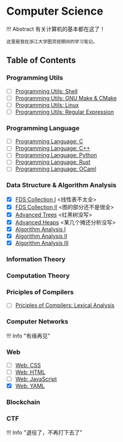 # Computer Science

!!! Abstract
    有关计算机的基本都在这了！

    这里是我在浙江大学图灵班期间的学习笔记。

## Table of Contents

### Programming Utils

- [ ] [Programming Utils: Shell](./Programming%20Utils/Shell.md)
- [ ] [Programming Utils: GNU Make & CMake](./Programming%20Utils/GNU%20Make.md)
- [ ] [Programming Utils: Linux](./Programming%20Utils/Linux.md)
- [ ] [Programming Utils: Regular Expression](./Programming%20Utils/Regular%20Expression.md)

### Programming Language

- [ ] [Programming Language: C](./Programming%20Language/C/index.md)
- [ ] [Programming Language: C++](Programming%20Language/C++/index.md)
- [ ] [Programming Language: Python](./Programming%20Language/Python/index.md)
- [ ] [Programming Language: Rust](./Programming%20Language/Rust/index.md)
- [ ] [Programming Language: OCaml](./Programming%20Language/OCaml/index.md)

### Data Structure & Algorithm Analysis

- [x] [FDS Collection I](./Algorithm/FDS%20I.md) <线性表不太全>
- [x] [FDS Collection II](./Algorithm/FDS%20II.md) <图的部分还不是很全>
- [x] [Advanced Trees](./Algorithm/Lec%201.md) <红黑树没写>
- [x] [Advanced Heaps](./Algorithm/Lec%202.md) <某几个摊还分析没写>
- [x] [Algorithm Analysis I](./Algorithm/Lec%203.md)
- [x] [Algorithm Analysis II](./Algorithm/Lec%204.md)
- [x] [Algorithm Analysis III](./Algorithm/Lec%205.md)

### Information Theory

### Computation Theory

### Priciples of Compilers

- [ ] [Priciples of Compilers: Lexical Analysis](./Compilers/1%20Lex.md)

### Computer Networks 

!!! Info "有缘再见"

### Web

- [ ] [Web: CSS](./Web/CSS.md)
- [ ] [Web: HTML](./Web/HTML.md)
- [ ] [Web: JavaScript](./Web/Javascript/Javascript.md)
- [x] [Web: YAML](./Web/YAML.md) 

### Blockchain

### CTF

!!! Info "退役了，不再打下去了"


